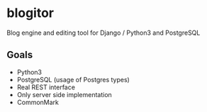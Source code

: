 # blogitor
Blog engine and editing tool for Django / Python3 and PostgreSQL

## Goals

* Python3
* PostgreSQL (usage of Postgres types)
* Real REST interface
* Only server side implementation
* CommonMark
